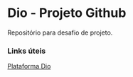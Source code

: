 # Dio - Projeto Github
Repositório para desafio de projeto.

### **Links úteis**
[Plataforma Dio](https://www.dio.me/sign-up?ref=TV2AVZWG8R)

